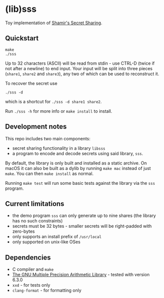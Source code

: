 # (lib)sss
Toy implementation of [Shamir's Secret Sharing](https://en.wikipedia.org/wiki/Shamir%27s_secret_sharing).

## Quickstart
```
make
./sss
```

Up to 32 characters (ASCII) will be read from stdin - use CTRL-D (twice if not after a newline) to end input.
Your input will be split into three pieces (`share1`, `share2` and `share3`), any two of which can be used to reconstruct it.

To recover the secret use
```
./sss -d
```
which is a shortcut for `./sss -d share1 share2`.

Run `./sss -h` for more info or `make install` to install.

## Development notes
This repo includes two main components:

* secret sharing functionality in a library `libsss`
* a program to encode and decode secrets using said library, `sss`.

By default, the library is only built and installed as a static archive.
On macOS it can also be built as a dylib by running `make mac` instead of just `make`.
You can then `make install` as normal.

Running `make test` will run some basic tests against the library via the `sss` program.

## Current limitations
* the demo program `sss` can only generate up to nine shares (the library has no such constraints)
* secrets must be 32 bytes - smaller secrets will be right-padded with zero-bytes
* only supports an install prefix of `/usr/local`
* only supported on unix-like OSes

## Dependencies
* C compiler and `make`
* [The GNU Multiple Precision Arithmetic Library](https://gmplib.org/) - tested with version 6.3.0
* `xxd` - for tests only
* `clang-format` - for formatting only
